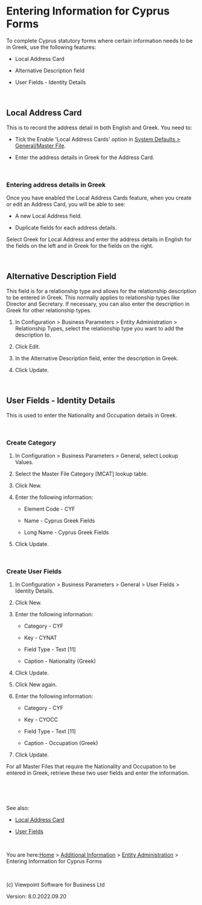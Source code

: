 



# Entering Information for Cyprus Forms
To complete Cyprus statutory forms where certain information needs to 
 be in Greek, use the following features:

	

- Local Address Card

	

- Alternative Description field

	

- User Fields - Identity Details

&nbsp;
## Local Address Card
This is to record the address detail in both English and Greek. You 
 need to:

	

- Tick the Enable 'Local Address Cards' option in [System 
    	 Defaults &gt; General/Master File](file:///c:/temp/0457b882-c844-4314-8878-ce1a9c2207bd/Configuration/System_Defaults_-_General_Master_File.htm).

	

- Enter the address details in Greek for the Address Card.

&nbsp;
### Entering address details in Greek
Once you have enabled the Local Address Cards feature, when you create 
 or edit an Address Card, you will be able to see:

	

- A new Local Address field.

	

- Duplicate fields for each address details.

Select Greek for Local Address and enter the address details in English 
 for the fields on the left and in Greek for the fields on the right.

&nbsp;
## Alternative Description Field
This field is for a relationship type and allows for the relationship 
 description to be entered in Greek. This normally applies to relationship 
 types like Director and Secretary. If necessary, you can also enter the 
 description in Greek for other relationship types.

	

1. In Configuration &gt; Business Parameters &gt; Entity Administration 
    	 &gt; Relationship Types, select the relationship type you want to 
    	 add the description to.

	

1. Click Edit.

	

1. In the Alternative Description field, enter the description 
    	 in Greek.

	

1. Click Update.

&nbsp;
## User Fields - Identity Details
This is used to enter the Nationality and Occupation details in Greek.

&nbsp;
### Create Category

	

1. In Configuration &gt; Business Parameters &gt; General, select 
    	 Lookup Values.

	

1. Select the Master File Category [MCAT] lookup table.

	

1. Click New.

	

1. Enter the following information:
    
    	
        		
        
    - Element Code - CYF
        
        
        		
    - Name - Cyprus Greek Fields
        
        
        		
    - Long Name -&nbsp;Cyprus Greek Fields
        
        
        	

	

1. Click Update.

&nbsp;
### Create User Fields

	

1. In Configuration &gt; Business Parameters &gt; General &gt; 
    	 User Fields &gt; Identity Details.

	

1. Click New.

	

1. Enter the following information:
    
    	
        		
        
    - Category - CYF
        
        
        		
    - Key - CYNAT
        
        
        		
    - Field Type - Text [11]
        
        
        		
    - Caption - Nationality (Greek)
        
        
        	

	

1. Click Update.

	

1. Click New again.

	

1. Enter the following information:
    
    	
        		
        
    - Category - CYF
        
        
        		
    - Key - CYOCC
        
        
        		
    - Field Type - Text [11]
        
        
        		
    - Caption - Occupation (Greek)
        
        
        	

	

1. Click Update.

For all Master Files that require the Nationality and Occupation to 
 be entered in Greek, retrieve these two user fields and enter the information.

&nbsp;

&nbsp;

See also:

	

- [Local Address Card](file:///c:/temp/0457b882-c844-4314-8878-ce1a9c2207bd/input/Local_Address_Card.htm)

	

- [User 
    	 Fields](file:///c:/temp/0457b882-c844-4314-8878-ce1a9c2207bd/Configuration/User_Fields_(Configuration).htm)

&nbsp;

You are here:[Home](file:///c:/temp/0457b882-c844-4314-8878-ce1a9c2207bd/input/Copyright_Notice.htm) &gt; [Additional Information](file:///c:/temp/0457b882-c844-4314-8878-ce1a9c2207bd/input/Confidential_Database.htm) &gt; [Entity Administration](file:///c:/temp/0457b882-c844-4314-8878-ce1a9c2207bd/Administrator/Change_Ownership_Structure.htm) &gt; Entering Information for Cyprus Forms

&nbsp;

(c) Viewpoint Software for 
 Business Ltd

Version: 8.0.2022.09.20


